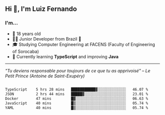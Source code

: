 <h2>Hi 👋, I'm Luiz Fernando</h2>

### I'm...
* 🤟 18 years old
* 👨‍💻 Junior Developer from Brazil 💚
* 🎓 Studying Computer Engineering at FACENS (Faculty of Engineering of Sorocaba)
* 🔭 Currently learning **TypeScript** and improving **Java**

---

_"Tu deviens responsable pour toujours de ce que tu as apprivoisé" – Le Petit Prince (Antoine de Saint-Exupéry)_

##

<!--START_SECTION:waka-->

```txt
TypeScript    5 hrs 28 mins   ███████████▓░░░░░░░░░░░░░   46.07 %
JSON          2 hrs 44 mins   █████▓░░░░░░░░░░░░░░░░░░░   23.01 %
Docker        47 mins         █▓░░░░░░░░░░░░░░░░░░░░░░░   06.63 %
JavaScript    40 mins         █▒░░░░░░░░░░░░░░░░░░░░░░░   05.74 %
YAML          40 mins         █▒░░░░░░░░░░░░░░░░░░░░░░░   05.74 %
```

<!--END_SECTION:waka-->
